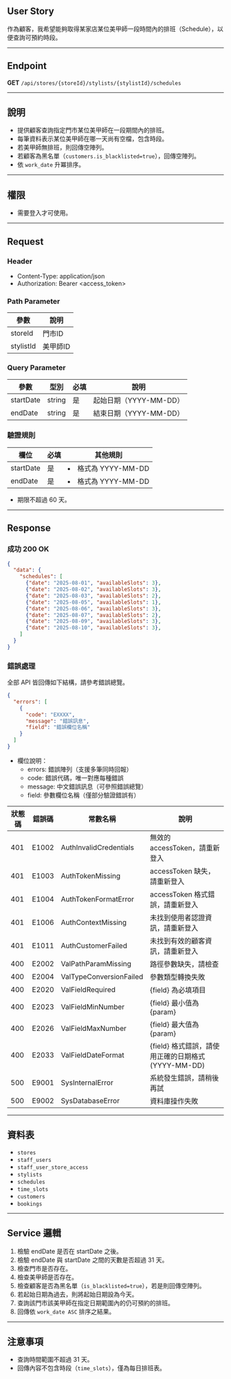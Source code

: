 ## User Story

作為顧客，我希望能夠取得某家店某位美甲師一段時間內的排班（Schedule），以便查詢可預約時段。

---

## Endpoint

**GET** `/api/stores/{storeId}/stylists/{stylistId}/schedules`

---

## 說明

- 提供顧客查詢指定門市某位美甲師在一段期間內的排班。
- 每筆資料表示某位美甲師在哪一天尚有空檔，包含時段。
- 若美甲師無排班，則回傳空陣列。
- 若顧客為黑名單（`customers.is_blacklisted=true`），回傳空陣列。
- 依 `work_date` 升冪排序。

---

## 權限

- 需要登入才可使用。

---

## Request

### Header

- Content-Type: application/json
- Authorization: Bearer <access_token>

### Path Parameter

| 參數      | 說明     |
| --------- | -------- |
| storeId   | 門市ID   |
| stylistId | 美甲師ID |

### Query Parameter

| 參數      | 型別   | 必填 | 說明                   |
| --------- | ------ | ---- | ---------------------- |
| startDate | string | 是   | 起始日期（YYYY-MM-DD） |
| endDate   | string | 是   | 結束日期（YYYY-MM-DD） |

### 驗證規則

| 欄位      | 必填 | 其他規則              |
| --------- | ---- | --------------------- |
| startDate | 是   | <li>格式為 YYYY-MM-DD |
| endDate   | 是   | <li>格式為 YYYY-MM-DD |

- 期限不超過 60 天。

---

## Response

### 成功 200 OK

```json
{
  "data": {
    "schedules": [
      {"date": "2025-08-01", "availableSlots": 3},
      {"date": "2025-08-02", "availableSlots": 3},
      {"date": "2025-08-03", "availableSlots": 2},
      {"date": "2025-08-05", "availableSlots": 1},
      {"date": "2025-08-06", "availableSlots": 3},
      {"date": "2025-08-07", "availableSlots": 2},
      {"date": "2025-08-09", "availableSlots": 3},
      {"date": "2025-08-10", "availableSlots": 3},
    ]
  }
}
```

### 錯誤處理

全部 API 皆回傳如下結構，請參考錯誤總覽。

```json
{
  "errors": [
    {
      "code": "EXXXX",
      "message": "錯誤訊息",
      "field": "錯誤欄位名稱"
    }
  ]
}
```

- 欄位說明：
  - errors: 錯誤陣列（支援多筆同時回報）
  - code: 錯誤代碼，唯一對應每種錯誤
  - message: 中文錯誤訊息（可參照錯誤總覽）
  - field: 參數欄位名稱（僅部分驗證錯誤有）

| 狀態碼 | 錯誤碼 | 常數名稱                | 說明                                                |
| ------ | ------ | ----------------------- | --------------------------------------------------- |
| 401    | E1002  | AuthInvalidCredentials  | 無效的 accessToken，請重新登入                      |
| 401    | E1003  | AuthTokenMissing        | accessToken 缺失，請重新登入                        |
| 401    | E1004  | AuthTokenFormatError    | accessToken 格式錯誤，請重新登入                    |
| 401    | E1006  | AuthContextMissing      | 未找到使用者認證資訊，請重新登入                    |
| 401    | E1011  | AuthCustomerFailed      | 未找到有效的顧客資訊，請重新登入                    |
| 400    | E2002  | ValPathParamMissing     | 路徑參數缺失，請檢查                                |
| 400    | E2004  | ValTypeConversionFailed | 參數類型轉換失敗                                    |
| 400    | E2020  | ValFieldRequired        | {field} 為必填項目                                  |
| 400    | E2023  | ValFieldMinNumber       | {field} 最小值為 {param}                            |
| 400    | E2026  | ValFieldMaxNumber       | {field} 最大值為 {param}                            |
| 400    | E2033  | ValFieldDateFormat      | {field} 格式錯誤，請使用正確的日期格式 (YYYY-MM-DD) |
| 500    | E9001  | SysInternalError        | 系統發生錯誤，請稍後再試                            |
| 500    | E9002  | SysDatabaseError        | 資料庫操作失敗                                      |

---

## 資料表

- `stores`
- `staff_users`
- `staff_user_store_access`
- `stylists`
- `schedules`
- `time_slots`
- `customers`
- `bookings`

---

## Service 邏輯

1. 檢驗 endDate 是否在 startDate 之後。
1. 檢驗 endDate 與 startDate 之間的天數是否超過 31 天。
2. 檢查門市是否存在。
3. 檢查美甲師是否存在。
4. 檢查顧客是否為黑名單（`is_blacklisted=true`），若是則回傳空陣列。
5. 若起始日期為過去，則將起始日期設為今天。
6. 查詢該門市該美甲師在指定日期範圍內的仍可預約的排班。
7. 回傳依 `work_date ASC` 排序之結果。

---

## 注意事項

- 查詢時間範圍不超過 31 天。
- 回傳內容不包含時段（`time_slots`），僅為每日排班表。